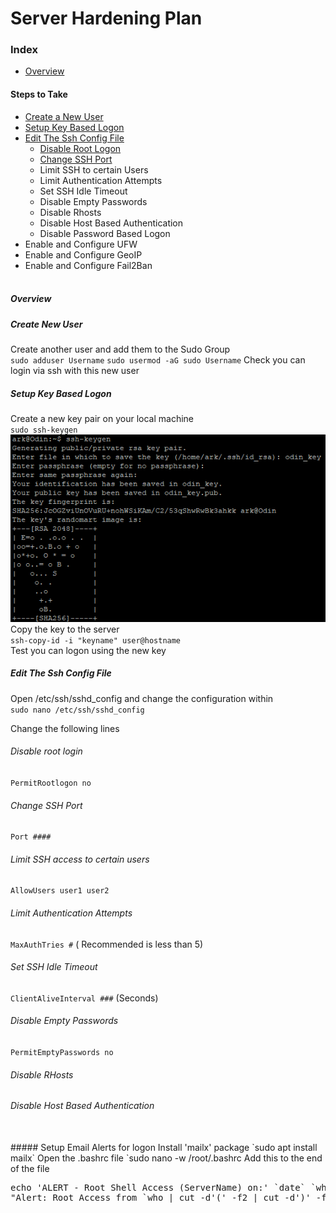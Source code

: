 # Server Hardening Plan

### Index
- [Overview](#overview)
#### Steps to Take
- [Create a New User](#create-new-user)
- [Setup Key Based Logon](#setup-key-based-logon)
- [Edit The Ssh Config File](#edit-the-ssh-config-file)
  - [Disable Root Logon](#disable-root-logon)
  - [Change SSH Port](#)
  - Limit SSH to certain Users
  - Limit Authentication Attempts
  - Set SSH Idle Timeout
  - Disable Empty Passwords
  - Disable Rhosts
  - Disable Host Based Authentication
  - Disable Password Based Logon
- Enable and Configure UFW
- Enable and Configure GeoIP
- Enable and Configure Fail2Ban
  <br><br>
##### Overview

##### Create New User
Create another user and add them to the Sudo Group  
`sudo adduser Username`
`sudo usermod -aG sudo Username`
Check you can login via ssh with this new user  

##### Setup Key Based Logon
Create a new key pair on your local machine  
`sudo ssh-keygen`  
![ssh keygen image](/images/ssh_keygen.png)  
Copy the key to the server  
`ssh-copy-id -i "keyname" user@hostname`  
Test you can logon using the new key

##### Edit The Ssh Config File
Open /etc/ssh/sshd_config and change the configuration within  
`sudo nano /etc/ssh/sshd_config`

Change the following lines
###### Disable root login
`PermitRootlogon no`
###### Change SSH Port
`Port ####`
###### Limit SSH access to certain users
`AllowUsers user1 user2`
###### Limit Authentication Attempts
`MaxAuthTries #` ( Recommended is less than 5)
###### Set SSH Idle Timeout
`ClientAliveInterval ###` (Seconds)
###### Disable Empty Passwords
`PermitEmptyPasswords no`
###### Disable RHosts

###### Disable Host Based Authentication


<br>
##### Setup Email Alerts for logon
Install 'mailx' package  
`sudo apt install mailx`  
Open the .bashrc file  
`sudo nano -w /root/.bashrc  
Add this to the end of the file  
<pre>echo 'ALERT - Root Shell Access (ServerName) on:' `date` `who` | mail -s
"Alert: Root Access from `who | cut -d'(' -f2 | cut -d')' -f1`" your@email.com </pre>
